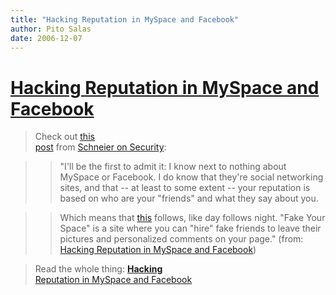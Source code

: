 ```yaml
---
title: "Hacking Reputation in MySpace and Facebook"
author: Pito Salas
date: 2006-12-07
---
```

# [Hacking Reputation in MySpace and Facebook](None)



>
> Check out [this  
> post](<http://www.schneier.com/blog/archives/2006/12/hacking_reputat.html>)
> from [Schneier on Security](<http://www.schneier.com/blog/>):
>

>> "I'll be the first to admit it: I know next to nothing about MySpace or
Facebook. I do know that they're social networking sites, and that -- at least
to some extent -- your reputation is based on who are your "friends" and what
they say about you.

>>

>> Which means that [this](<http://www.fakeyourspace.com/>) follows, like day
follows night. "Fake Your Space" is a site where you can "hire" fake friends
to leave their pictures and personalized comments on your page." (from:
[Hacking Reputation in MySpace and
Facebook](<http://www.schneier.com/blog/archives/2006/12/hacking_reputat.html>))

>
> Read the whole thing: [**Hacking**  
>  Reputation in MySpace and
> Facebook](<http://www.schneier.com/blog/archives/2006/12/hacking_reputat.html>)



